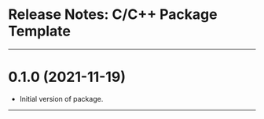 Release Notes: C/C++ Package Template
=====================================

-------------------------------------------------------------------------------
0.1.0 (2021-11-19)
==================
* Initial version of package.

-------------------------------------------------------------------------------

